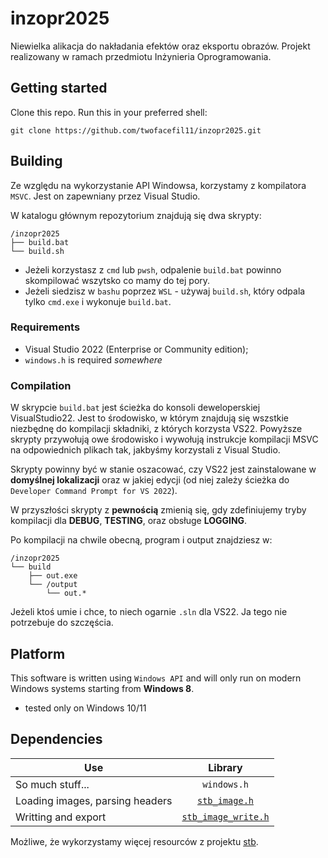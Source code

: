 # inzopr2025

Niewielka alikacja do nakładania efektów oraz eksportu obrazów. Projekt realizowany w ramach przedmiotu Inżynieria Oprogramowania.

## Getting started

Clone this repo. Run this in your preferred shell:

```shell
git clone https://github.com/twofacefil11/inzopr2025.git
```


## Building

Ze względu na wykorzystanie API Windowsa, korzystamy z kompilatora `MSVC`. Jest on zapewniany przez Visual Studio.

W katalogu głównym repozytorium znajdują się dwa skrypty:

```shell
/inzopr2025
├── build.bat
└── build.sh
```

- Jeżeli korzystasz z `cmd` lub `pwsh`, odpalenie `build.bat` powinno skompilować wszytsko co mamy do tej pory.
- Jeżeli siedzisz w `bashu` poprzez `WSL` - używaj `build.sh`, który odpala tylko `cmd.exe` i wykonuje `build.bat`.

### Requirements

- Visual Studio 2022 (Enterprise or Community edition);
- `windows.h` is required _somewhere_

### Compilation

W skrypcie `build.bat` jest ścieżka do konsoli deweloperskiej VisualStudio22.
Jest to środowisko, w którym znajdują się wszstkie niezbędnę do kompilacji składniki, z których korzysta VS22.
Powyższe skrypty przywołują owe środowisko i wywołują instrukcje kompilacji MSVC na odpowiednich plikach tak, jakbyśmy korzystali z Visual Studio.

Skrypty powinny być w stanie oszacować, czy VS22 jest zainstalowane w **domyślnej lokalizacji** oraz w jakiej edycji (od niej zależy ścieżka do `Developer Command Prompt for VS 2022`).

W przyszłości skrypty z **pewnością** zmienią się, gdy zdefiniujemy tryby kompilacji dla **DEBUG**, **TESTING**, oraz obsługe **LOGGING**.

Po kompilacji na chwile obecną, program i output znajdziesz w:

```shell
/inzopr2025
└── build
    ├── out.exe
    └── /output
        └── out.*

```

Jeżeli ktoś umie i chce, to niech ogarnie `.sln` dla VS22. Ja tego nie potrzebuje do szczęścia.

## Platform

This software is written using `Windows API` and will only run on modern Windows systems starting from **Windows 8**.

- tested only on Windows 10/11

## Dependencies

| Use | Library       |
| ------------- |:-------------:|
| So much stuff... | `windows.h` |
| Loading images, parsing headers       | [`stb_image.h`](https://github.com/nothings/stb/blob/master/stb_image.h)     |
| Writting and export       | [`stb_image_write.h`](https://github.com/nothings/stb/blob/master/stb_image_write.h)     |

Możliwe, że wykorzystamy więcej resourców z projektu [stb](https://github.com/nothings/stb).

